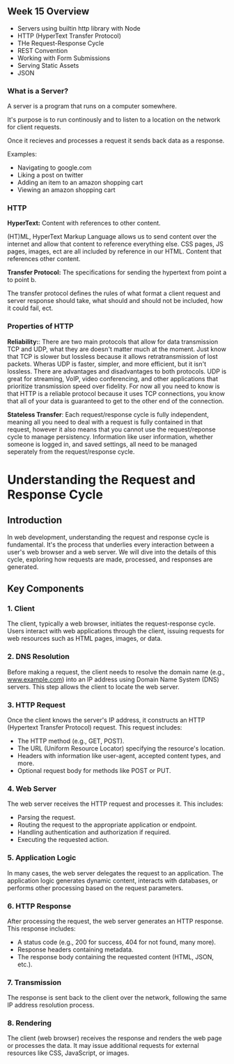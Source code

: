 ## Week 15 Overview

- Servers using builtin http library with Node
- HTTP (HyperText Transfer Protocol)
- THe Request-Response Cycle
- REST Convention
- Working with Form Submissions
- Serving Static Assets
- JSON



### What is a Server?

A server is a program that runs on a computer somewhere.

It's purpose is to run continously and to listen to a location on the network
for client requests.

Once it recieves and processes a request it sends back data as a response.

Examples:

- Navigating to google.com
- Liking a post on twitter
- Adding an item to an amazon shopping cart
- Viewing an amazon shopping cart


### HTTP

**HyperText:** Content with references to other content.

(HT)ML, HyperText Markup Language allows us to send content over the internet
and allow that content to reference everything else. CSS pages, JS pages,
images, ect are all included by reference in our HTML. Content that references
other content.

**Transfer Protocol:** The specifications for sending the hypertext from point a
to point b.

The transfer protocol defines the rules of what format a client request and
server response should
take, what should and should not be included, how it could fail, ect.

### Properties of HTTP

**Reliability:**: There are two main protocols that allow for data transmission
TCP and UDP, what they are doesn't matter much at the moment. Just know that TCP
is slower but lossless because it allows retratransmission of lost packets.
Wheras UDP is faster, simpler, and more efficient, but it isn't lossless. There
are advantages and disadvantages to both protocols. UDP is great for streaming,
VoIP, video conferencing, and other applications that prioritize transmission
speed over fidelity. For now all you need to know is that HTTP is a reliable protocol because it uses TCP connections, you know that all of your data is guaranteed to get to the other end of the connection.

**Stateless Transfer**: Each request/response cycle is fully independent,
meaning all you need to deal with a request is fully contained in that request,
however it also means that you cannot use the request/reponse cycle to manage
persistency. Information like user information, whether someone is logged in,
and saved settings, all need to be managed seperately from the request/response cycle.

# Understanding the Request and Response Cycle

## Introduction
In web development, understanding the request and response cycle is fundamental. It's the process that underlies every interaction between a user's web browser and a web server. We will dive into the details of this cycle, exploring how requests are made, processed, and responses are generated.

## Key Components

### 1. Client
The client, typically a web browser, initiates the request-response cycle. Users interact with web applications through the client, issuing requests for web resources such as HTML pages, images, or data.

### 2. DNS Resolution
Before making a request, the client needs to resolve the domain name (e.g., www.example.com) into an IP address using Domain Name System (DNS) servers. This step allows the client to locate the web server.

### 3. HTTP Request
Once the client knows the server's IP address, it constructs an HTTP (Hypertext Transfer Protocol) request. This request includes:
- The HTTP method (e.g., GET, POST).
- The URL (Uniform Resource Locator) specifying the resource's location.
- Headers with information like user-agent, accepted content types, and more.
- Optional request body for methods like POST or PUT.

### 4. Web Server
The web server receives the HTTP request and processes it. This includes:
- Parsing the request.
- Routing the request to the appropriate application or endpoint.
- Handling authentication and authorization if required.
- Executing the requested action.

### 5. Application Logic
In many cases, the web server delegates the request to an application. The application logic generates dynamic content, interacts with databases, or performs other processing based on the request parameters.

### 6. HTTP Response
After processing the request, the web server generates an HTTP response. This response includes:
- A status code (e.g., 200 for success, 404 for not found, many more).
- Response headers containing metadata.
- The response body containing the requested content (HTML, JSON, etc.).

### 7. Transmission
The response is sent back to the client over the network, following the same IP address resolution process.

### 8. Rendering
The client (web browser) receives the response and renders the web page or processes the data. It may issue additional requests for external resources like CSS, JavaScript, or images.
